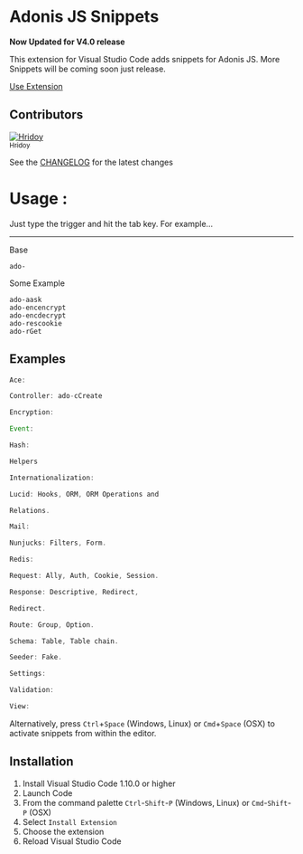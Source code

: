 # Adonis JS Snippets


**Now Updated for V4.0 release**

This extension for Visual Studio Code adds snippets for Adonis JS. More Snippets will be coming soon just release.

[Use Extension](https://github.com/hridoy/adonisjs-vscode/blob/master/img/preview.gif)

## Contributors

<!-- Contributors table start -->
[![Hridoy](https://avatars.githubusercontent.com/hridoy?s=100)<br /><sub>Hridoy</sub>](http://github.com/hridoy)<br />

<!-- Contributors table END -->
See the [CHANGELOG](https://github.com/hridoy/r-development-vscode/master/CHANGELOG.md) for the latest changes




# Usage :
Just type the trigger and hit the tab key. For example...


----------


Base

    ado-



Some Example

    ado-aask
    ado-encencrypt
    ado-encdecrypt
    ado-rescookie
    ado-rGet

## Examples
```javascript
Ace:

Controller: ado-cCreate

Encryption:

Event:

Hash:

Helpers

Internationalization: 

Lucid: Hooks, ORM, ORM Operations and 

Relations.

Mail:

Nunjucks: Filters, Form.

Redis:

Request: Ally, Auth, Cookie, Session.

Response: Descriptive, Redirect, 

Redirect.

Route: Group, Option.

Schema: Table, Table chain.

Seeder: Fake.

Settings:

Validation:

View:
```


Alternatively, press `Ctrl`+`Space` (Windows, Linux) or `Cmd`+`Space` (OSX) to activate snippets from within the editor.

## Installation

1. Install Visual Studio Code 1.10.0 or higher
2. Launch Code
3. From the command palette `Ctrl`-`Shift`-`P` (Windows, Linux) or `Cmd`-`Shift`-`P` (OSX)
4. Select `Install Extension`
5. Choose the extension
6. Reload Visual Studio Code